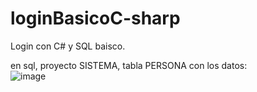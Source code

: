# loginBasicoC-sharp
Login con C# y SQL baisco. 

en sql, proyecto SISTEMA, tabla PERSONA con los datos: <br>
![image](https://user-images.githubusercontent.com/72038716/232947011-41c204ad-9ec9-4a89-8a07-528c23b64711.png)
